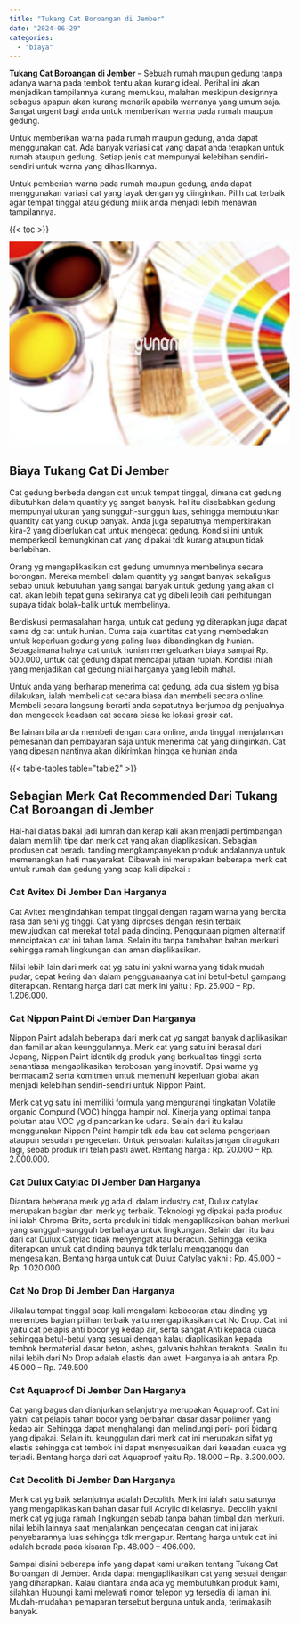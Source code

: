 ```yaml
---
title: "Tukang Cat Boroangan di Jember"
date: "2024-06-29"
categories: 
  - "biaya"
---
```


**Tukang Cat Boroangan di Jember** – Sebuah rumah maupun gedung tanpa adanya warna pada tembok tentu akan kurang ideal. Perihal ini akan menjadikan tampilannya kurang memukau, malahan meskipun designnya sebagus apapun akan kurang menarik apabila warnanya yang umum saja. Sangat urgent bagi anda untuk memberikan warna pada rumah maupun gedung.

Untuk memberikan warna pada rumah maupun gedung, anda dapat menggunakan cat. Ada banyak variasi cat yang dapat anda terapkan untuk rumah ataupun gedung. Setiap jenis cat mempunyai kelebihan sendiri-sendiri untuk warna yang dihasilkannya.

Untuk pemberian warna pada rumah maupun gedung, anda dapat menggunakan variasi cat yang layak dengan yg diinginkan. Pilih cat terbaik agar tempat tinggal atau gedung milik anda menjadi lebih menawan tampilannya.

{{< toc >}}

![Tukang Cat Boroangan di Jember](/images/jasa-cat-murah36.png)

## Biaya Tukang Cat Di Jember

Cat gedung berbeda dengan cat untuk tempat tinggal, dimana cat gedung dibutuhkan dalam quantity yg sangat banyak. hal itu disebabkan gedung mempunyai ukuran yang sungguh-sungguh luas, sehingga membutuhkan quantity cat yang cukup banyak. Anda juga sepatutnya memperkirakan kira-2 yang diperlukan cat untuk mengecat gedung. Kondisi ini untuk memperkecil kemungkinan cat yang dipakai tdk kurang ataupun tidak berlebihan.

Orang yg mengaplikasikan cat gedung umumnya membelinya secara borongan. Mereka membeli dalam quantity yg sangat banyak sekaligus sebab untuk kebutuhan yang sangat banyak untuk gedung yang akan di cat. akan lebih tepat guna sekiranya cat yg dibeli lebih dari perhitungan supaya tidak bolak-balik untuk membelinya.

Berdiskusi permasalahan harga, untuk cat gedung yg diterapkan juga dapat sama dg cat untuk hunian. Cuma saja kuantitas cat yang membedakan untuk keperluan gedung yang paling luas dibandingkan dg hunian. Sebagaimana halnya cat untuk hunian mengeluarkan biaya sampai Rp. 500.000, untuk cat gedung dapat mencapai jutaan rupiah. Kondisi inilah yang menjadikan cat gedung nilai harganya yang lebih mahal.

Untuk anda yang berharap menerima cat gedung, ada dua sistem yg bisa dilakukan, ialah membeli cat secara biasa dan membeli secara online. Membeli secara langsung berarti anda sepatutnya berjumpa dg penjualnya dan mengecek keadaan cat secara biasa ke lokasi grosir cat.

Berlainan bila anda membeli dengan cara online, anda tinggal menjalankan pemesanan dan pembayaran saja untuk menerima cat yang diinginkan. Cat yang dipesan nantinya akan dikirimkan hingga ke hunian anda.

{{< table-tables table="table2" >}}

## Sebagian Merk Cat Recommended Dari Tukang Cat Boroangan di Jember

Hal-hal diatas bakal jadi lumrah dan kerap kali akan menjadi pertimbangan dalam memilih tipe dan merk cat yang akan diaplikasikan. Sebagian produsen cat beradu tanding mengkampanyekan produk andalannya untuk memenangkan hati masyarakat. Dibawah ini merupakan beberapa merk cat untuk rumah dan gedung yang acap kali dipakai :

### Cat Avitex Di Jember Dan Harganya

Cat Avitex mengindahkan tempat tinggal dengan ragam warna yang bercita rasa dan seni yg tinggi. Cat yang diproses dengan resin terbaik mewujudkan cat merekat total pada dinding. Penggunaan pigmen alternatif menciptakan cat ini tahan lama. Selain itu tanpa tambahan bahan merkuri sehingga ramah lingkungan dan aman diaplikasikan.

Nilai lebih lain dari merk cat yg satu ini yakni warna yang tidak mudah pudar, cepat kering dan dalam pengguanaanya cat ini betul-betul gampang diterapkan. Rentang harga dari cat merk ini yaitu : Rp. 25.000 – Rp. 1.206.000.

### Cat Nippon Paint Di Jember Dan Harganya

Nippon Paint adalah beberapa dari merk cat yg sangat banyak diaplikasikan dan familiar akan keunggulannya. Merk cat yang satu ini berasal dari Jepang, Nippon Paint identik dg produk yang berkualitas tinggi serta senantiasa mengaplikasikan terobosan yang inovatif. Opsi warna yg bermacam2 serta komitmen untuk memenuhi keperluan global akan menjadi kelebihan sendiri-sendiri untuk Nippon Paint.

Merk cat yg satu ini memiliki formula yang mengurangi tingkatan Volatile organic Compund (VOC) hingga hampir nol. Kinerja yang optimal tanpa polutan atau VOC yg dipancarkan ke udara. Selain dari itu kalau menggunakan Nippon Paint hampir tdk ada bau cat selama pengerjaan ataupun sesudah pengecetan. Untuk persoalan kulaitas jangan diragukan lagi, sebab produk ini telah pasti awet. Rentang harga : Rp. 20.000 – Rp. 2.000.000.

### Cat Dulux Catylac Di Jember Dan Harganya

Diantara beberapa merk yg ada di dalam industry cat, Dulux catylax merupakan bagian dari merk yg terbaik. Teknologi yg dipakai pada produk ini ialah Chroma-Brite, serta produk ini tidak mengaplikasikan bahan merkuri yang sungguh-sungguh berbahaya untuk lingkungan. Selain dari itu bau dari cat Dulux Catylac tidak menyengat atau beracun. Sehingga ketika diterapkan untuk cat dinding baunya tdk terlalu mengganggu dan mengesalkan. Bentang harga untuk cat Dulux Catylac yakni : Rp. 45.000 – Rp. 1.020.000.

### Cat No Drop Di Jember Dan Harganya

Jikalau tempat tinggal acap kali mengalami kebocoran atau dinding yg merembes bagian pilihan terbaik yaitu mengaplikasikan cat No Drop. Cat ini yaitu cat pelapis anti bocor yg kedap air, serta sangat Anti kepada cuaca sehingga betul-betul yang sesuai dengan kalau diaplikasikan kepada tembok bermaterial dasar beton, asbes, galvanis bahkan terakota. Sealin itu nilai lebih dari No Drop adalah elastis dan awet. Harganya ialah antara Rp. 45.000 – Rp. 749.500

### Cat Aquaproof Di Jember Dan Harganya

Cat yang bagus dan dianjurkan selanjutnya merupakan Aquaproof. Cat ini yakni cat pelapis tahan bocor yang berbahan dasar dasar polimer yang kedap air. Sehingga dapat menghalangi dan melindungi pori- pori bidang yang dipakai. Selain itu keunggulan dari merk cat ini merupakan sifat yg elastis sehingga cat tembok ini dapat menyesuaikan dari keaadan cuaca yg terjadi. Bentang harga dari cat Aquaproof yaitu Rp. 18.000 – Rp. 3.300.000.

### Cat Decolith Di Jember Dan Harganya

Merk cat yg baik selanjutnya adalah Decolith. Merk ini ialah satu satunya yang mengaplikasikan bahan dasar full Acrylic di kelasnya. Decolih yakni merk cat yg juga ramah lingkungan sebab tanpa bahan timbal dan merkuri. nilai lebih lainnya saat menjalankan pengecatan dengan cat ini jarak penyebarannya luas sehingga tdk mengapur. Rentang harga untuk cat ini adalah berada pada kisaran Rp. 48.000 – 496.000.

Sampai disini beberapa info yang dapat kami uraikan tentang Tukang Cat Boroangan di Jember. Anda dapat mengaplikasikan cat yang sesuai dengan yang diharapkan. Kalau diantara anda ada yg membutuhkan produk kami, silahkan Hubungi kami melewati nomor telepon yg tersedia di laman ini. Mudah-mudahan pemaparan tersebut berguna untuk anda, terimakasih banyak.
